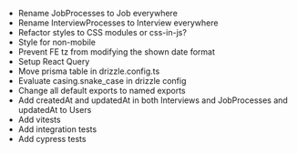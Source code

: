 - Rename JobProcesses to Job everywhere
- Rename InterviewProcesses to Interview everywhere
- Refactor styles to CSS modules or css-in-js?
- Style for non-mobile
- Prevent FE tz from modifying the shown date format
- Setup React Query
- Move prisma table in drizzle.config.ts
- Evaluate casing.snake_case in drizzle config
- Change all default exports to named exports
- Add createdAt and updatedAt in both Interviews and JobProcesses and updatedAt to Users
- Add vitests
- Add integration tests
- Add cypress tests
